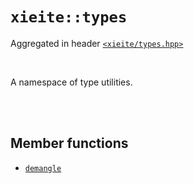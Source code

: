# `xieite::types`
Aggregated in header [`<xieite/types.hpp>`](https://github.com/Eczbek/xieite/tree/main/include/xieite/types.hpp)

<br/>

A namespace of type utilities.

<br/><br/>

## Member functions
- [`demangle`](https://github.com/Eczbek/xieite/tree/main/docs/types/demangle.md)
